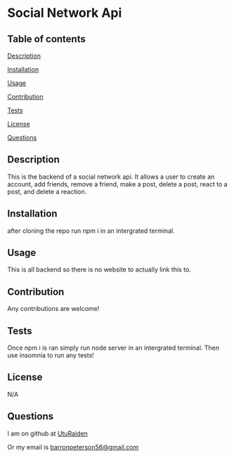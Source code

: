 # Social Network Api

  
  ## Table of contents

  [Description](#Description)

  [Installation](#Installation)

  [Usage](#Usage)

  [Contribution](#Contribution)
  
  [Tests](#Tests)

  [License](#License)

  [Questions](#Questions)

  ## Description <a id="Description"></a>

  This is the backend of a social network api. It allows a user to create an account, add friends, remove a friend, make a post, delete a post, react to a post, and delete a reaction.

  ## Installation <a id="Installation"></a>

  after cloning the repo run npm i in an intergrated terminal.

  ## Usage <a id="Usage"></a>

  This is all backend so there is no website to actually link this to.

  ## Contribution <a id="Contribution"></a>

  Any contributions are welcome!

  ## Tests  <a id="Tests"></a>

  Once npm i is ran simply run node server in an intergrated terminal. Then use insomnia to run any tests!

  ## License <a id="License"></a>

  N/A

  ## Questions <a id="Questions"></a>

  I am on github at [UtuRaiden](https://github.com/UtuRaiden)

  Or my email is barronpeterson56@gmail.com
 

  

